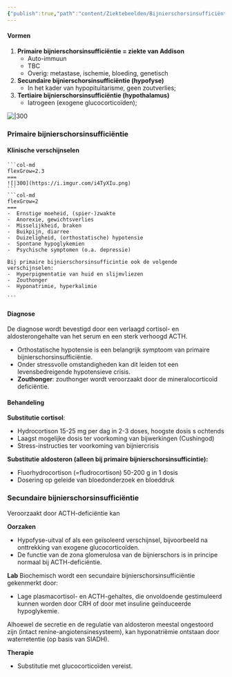 ```yaml
---
{"publish":true,"path":"content/Ziektebeelden/Bijnierschorsinsufficiëntie.md","permalink":"/content/ziektebeelden/bijnierschorsinsufficientie/","title":"Bijnierschorsinsufficiëntie","tags":["Endocrinologie/Bijnier","Ziektebeeld"]}
---
```




#### Vormen

1. **Primaire bijnierschorsinsufficiëntie = ziekte van Addison**
	- Auto-immuun
	- TBC
	- Overig: metastase, ischemie, bloeding, genetisch
2. **Secundaire bijnierschorsinsufficiëntie (hypofyse)** 
	 - In het kader van hypopituïtarisme, geen zoutverlies;
3. **Tertiaire bijnierschorsinsufficiëntie (hypothalamus)**
	- Iatrogeen (exogene glucocorticoïden);

![|300](https://i.imgur.com/bNYNl6z.png)

### Primaire bijnierschorsinsufficiëntie
#### Klinische verschijnselen
````col
```col-md
flexGrow=2.3
===
![|300](https://i.imgur.com/i4TyXIu.png)
```
```col-md
flexGrow=2
===
-  Ernstige moeheid, (spier-)zwakte
-  Anorexie, gewichtsverlies
-  Misselijkheid, braken
-  Buikpijn, diarree
-  Duizeligheid, (orthostatische) hypotensie
-  Spontane hypoglykemien
-  Psychische symptomen (o.a. depressie)

Bij primaire bijnierschorsinsufficintie ook de volgende verschijnselen:
-  Hyperpigmentatie van huid en slijmvliezen
-  Zouthonger
-  Hyponatrimie, hyperkalimie

```
````
#### Diagnose
De diagnose wordt bevestigd door een verlaagd cortisol- en aldosterongehalte van het serum en een sterk verhoogd ACTH.

- Orthostatische hypotensie is een belangrijk symptoom van primaire bijnierschorsinsufficiëntie. 
- Onder stressvolle omstandigheden kan dit leiden tot een levensbedreigende hypotensieve crisis.
- **Zouthonger**: zouthonger wordt veroorzaakt door de mineralocorticoïd deficiëntie.


#### Behandeling
**Substitutie cortisol**:
 - Hydrocortison 15-25 mg per dag in 2-3 doses, hoogste dosis s ochtends
 - Laagst mogelijke dosis ter voorkoming van bijwerkingen (Cushingod)
 - Stress-instructies ter voorkoming van bijniercrisis

**Substitutie aldosteron (alleen bij primaire bijnierschorsinsufficintie):**
 - Fluorhydrocortison (=fludrocortison) 50-200 g in 1 dosis
 - Dosering op geleide van bloedonderzoek en bloeddruk

### Secundaire bijnierschorsinsufficiëntie
Veroorzaakt door ACTH-deficiëntie kan 

**Oorzaken**
- Hypofyse-uitval of als een geïsoleerd verschijnsel, bijvoorbeeld na onttrekking van exogene glucocorticoïden.
- De functie van de zona glomerulosa van de bijnierschors is in principe normaal bij ACTH-deficiëntie.

**Lab**
Biochemisch wordt een secundaire bijnierschorsinsufficiëntie gekenmerkt door:
- Lage plasmacortisol- en ACTH-gehaltes, die onvoldoende gestimuleerd kunnen worden door CRH of door met insuline geïnduceerde hypoglykemie. 

Alhoewel de secretie en de regulatie van aldosteron meestal ongestoord zijn (intact renine-angiotensinesysteem), kan hyponatriëmie ontstaan door waterretentie (op basis van SIADH). 

**Therapie**
- Substitutie met glucocorticoïden vereist. 
